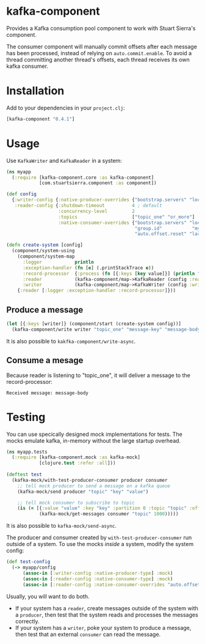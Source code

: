 # kafka-component

Provides a Kafka consumption pool component to work with Stuart Sierra's
component.

The consumer component will manually commit offsets after each message has been
processed, instead of relying on `auto.commit.enable`. To avoid a thread
committing another thread's offsets, each thread receives its own kafka
consumer.

# Installation

Add to your dependencies in your `project.clj`:

```clojure
[kafka-component "0.4.1"]
```

# Usage

Use `KafkaWriter` and `KafkaReader` in a system:

```clojure
(ns myapp
  (:require [kafka-component.core :as kafka-component]
            [com.stuartsierra.component :as component])

(def config
  {:writer-config {:native-producer-overrides {"bootstrap.servers" "localhost:9092"}}
   :reader-config {:shutdown-timeout          4 ; default
                   :concurrency-level         2
                   :topics                    ["topic_one" "or_more"]
                   :native-consumer-overrides {"bootstrap.servers" "localhost:9092"
                                               "group.id"           "myapp"
                                               "auto.offset.reset" "largest"}}})

(defn create-system [config]
  (component/system-using
    (component/system-map
      :logger            println
      :exception-handler (fn [e] (.printStackTrace e))
      :record-processor  {:process (fn [{:keys [key value]}] (println "Received message: " value))}
      :reader            (kafka-component/map->KafkaReader (config :reader-config))
      :writer            (kafka-component/map->KafkaWriter (config :writer-config)))))
    {:reader [:logger :exception-handler :record-processor]}))
```

## Produce a message

```clojure
(let [{:keys [writer]} (component/start (create-system config))]
  (kafka-component/write writer "topic_one" "message-key" "message-body"))
```

It is also possible to `kakfka-component/write-async`.

## Consume a mesage

Because reader is listening to "topic_one", it will deliver a message to the record-processor:

```
Received message: message-body
```

# Testing

You can use specically designed mock implementations for tests. The mocks
emulate kafka, in-memory without the large startup overhead.

```clojure
(ns myapp.tests
  (:require [kafka-component.mock :as kafka-mock]
            [clojure.test :refer :all]))
            
(deftest test
  (kafka-mock/with-test-producer-consumer producer consumer
    ;; tell mock producer to send a message on a kafka queue
    (kafka-mock/send producer "topic" "key" "value")

    ;; tell mock consumer to subscribe to topic
    (is (= [{:value "value" :key "key" :partition 0 :topic "topic" :offset 0}]
            (kafka-mock/get-messages consumer "topic" 1000)))))
```

It is also possible to `kafka-mock/send-async`.

The producer and consumer created by `with-test-producer-consumer` run outside of
a system. To use the mocks *inside* a system, modify the system config:

```clojure
(def test-config
  (-> myapp/config
      (assoc-in [:writer-config :native-producer-type] :mock)
      (assoc-in [:reader-config :native-consumer-type] :mock)
      (assoc-in [:reader-config :native-consumer-overrides "auto.offset.reset"] "earliest")))
```

Usually, you will want to do both.
* If your system has a `reader`, create messages outside of the system with a
  `producer`, then test that the system reads and processes the messages
  correctly.
* If your system has a `writer`, poke your system to produce a message, then
  test that an external `consumer` can read the message.
